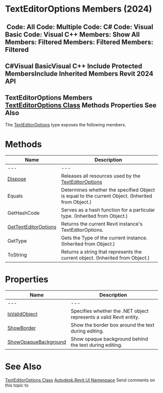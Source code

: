 # TextEditorOptions Members (2024)

﻿
 Code: All Code: Multiple Code: C# Code: Visual Basic Code: Visual C++  Members: Show All Members: Filtered Members: Filtered Members: Filtered   
---  
C#Visual BasicVisual C++
Include Protected MembersInclude Inherited Members
Revit 2024 API  
---  
TextEditorOptions Members  
[TextEditorOptions Class](a3511a5d-4611-f21e-1dc5-2196b52c4071.md "TextEditorOptions Class") Methods Properties See Also  
---  
The [TextEditorOptions](a3511a5d-4611-f21e-1dc5-2196b52c4071.md "TextEditorOptions Class") type exposes the following members.
# Methods
| Name | Description |
| --- | --- |
| --- | --- | --- |
| [Dispose](d1444b92-06ea-7d60-e544-a2be7b0ca64c.md "Dispose Method") | Releases all resources used by the [TextEditorOptions](a3511a5d-4611-f21e-1dc5-2196b52c4071.md "TextEditorOptions Class") |
| Equals | Determines whether the specified Object is equal to the current Object. (Inherited from Object.) |
| GetHashCode | Serves as a hash function for a particular type.  (Inherited from Object.) |
| [GetTextEditorOptions](50528465-bfa5-2691-cc0f-00d36e4e6606.md "GetTextEditorOptions Method") | Returns the current Revit instance's TextEditorOptions. |
| GetType | Gets the Type of the current instance. (Inherited from Object.) |
| ToString | Returns a string that represents the current object. (Inherited from Object.) |

# Properties
| Name | Description |
| --- | --- |
| --- | --- | --- |
| [IsValidObject](a40a0f16-2eeb-3135-12a5-f5c197645b4b.md "IsValidObject Property") | Specifies whether the .NET object represents a valid Revit entity. |
| [ShowBorder](0784bf7e-e283-e7f9-9944-001a61d889b1.md "ShowBorder Property") | Show the border box around the text during editing. |
| [ShowOpaqueBackground](5f661bc3-cf47-33cc-0b44-dca307436d2e.md "ShowOpaqueBackground Property") | Show opaque background behind the text during editing. |

# See Also
[TextEditorOptions Class](a3511a5d-4611-f21e-1dc5-2196b52c4071.md "TextEditorOptions Class")
[Autodesk.Revit.UI Namespace](e86fd90a-8957-02a6-da7f-ced248966e3e.md "Autodesk.Revit.UI Namespace")
Send comments on this topic to 